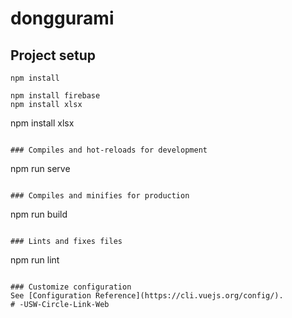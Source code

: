 # donggurami

## Project setup
```
npm install
```

```
npm install firebase
npm install xlsx
```
npm install xlsx
```

### Compiles and hot-reloads for development
```
npm run serve
```

### Compiles and minifies for production
```
npm run build
```

### Lints and fixes files
```
npm run lint
```

### Customize configuration
See [Configuration Reference](https://cli.vuejs.org/config/).
# -USW-Circle-Link-Web
